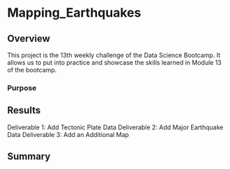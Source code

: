 # Mapping_Earthquakes

## Overview

This project is the 13th weekly challenge of the Data Science Bootcamp. It allows us to put into practice and showcase the skills learned in Module 13 of the bootcamp.

### Purpose

## Results

Deliverable 1: Add Tectonic Plate Data
Deliverable 2: Add Major Earthquake Data
Deliverable 3: Add an Additional Map

## Summary
